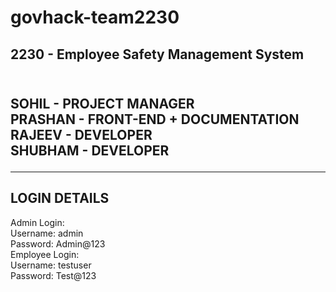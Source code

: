 # govhack-team2230

<h2>2230 - Employee Safety Management System<h2><br>
SOHIL - PROJECT MANAGER<br>
PRASHAN - FRONT-END + DOCUMENTATION<br>
RAJEEV - DEVELOPER<br>
SHUBHAM - DEVELOPER<br>
<hr>
<h2>LOGIN DETAILS</h2>
Admin Login:<br>
Username: admin<br>
Password: Admin@123<br>
Employee Login:<br>
Username: testuser<br>
Password: Test@123<br>
